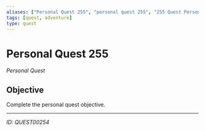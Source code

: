 ```yaml
---
aliases: ["Personal Quest 255", "personal quest 255", "255 Quest Personal"]
tags: [quest, adventure]
type: quest
---
```


# Personal Quest 255

*Personal Quest*

## Objective
Complete the personal quest objective.

---
*ID: QUEST00254*